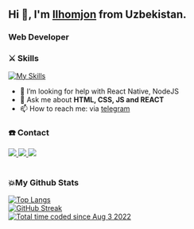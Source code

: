 ## Hi 👋, I'm <a href="https://ilhomjon.dev" target="_blank" rel="noreferrer noopener">Ilhomjon</a> from Uzbekistan.
### Web Developer

### ⚔️ Skills

[![My Skills](https://skills.thijs.gg/icons?i=html,css,scss,bootstrap,tailwindcss,styledcomponents,js,ts,react,redux,firebase,github&theme=dark)](https://skills.thijs.gg)
        

- 🤔 I’m looking for help with React Native, NodeJS 
- 💬 Ask me about **HTML, CSS, JS and REACT** 
- 📫 How to reach me: via [telegram](https://t.me/ilhomjondev) 
### :phone: Contact
 <div style:"display: "inline-block">
   <a href="https://www.linkedin.com/in/ilhomjon-isaqjonov/" target="_blank" rel="noreferrer noopener">
        <img src="https://img.shields.io/badge/-LinkedIn-%230077B5?style=for-the-badge&logo=linkedin&logoColor=white">
   </a> 
   <a href="https://instagram.com/ilhomjon.isaqjonov" target="_blank" rel="noreferrer noopener">
        <img src="https://img.shields.io/badge/-Instagram-%23E4405F?style=for-the-badge&logo=instagram&logoColor=white" target="_blank">
    </a>
    <a href="mailto: ilhomjonisoqjov2@gmail.com" target="_blank" rel="noreferrer noopener">
        <img src="https://img.shields.io/badge/-Gmail-%23333?style=for-the-badge&logo=gmail&logoColor=white" target="_blank"> 
    </a>
 <br/>
</div>
<br/>

### :boom:My Github Stats
[![Top Langs](https://github-readme-stats.vercel.app/api/top-langs/?username=IsaqjonovII&layout=compact&theme=vision-friendly-dark)](https://github.com/anuraghazra/github-readme-stats)
<br />
[![GitHub Streak](http://github-readme-streak-stats.herokuapp.com?user=IsaqjonovII&theme=dark)](https://git.io/streak-stats)
<br />
<a href="https://wakatime.com/@96c624d1-0b41-48bb-b954-a9efd41cfa9d"><img src="https://wakatime.com/badge/user/96c624d1-0b41-48bb-b954-a9efd41cfa9d.svg" alt="Total time coded since Aug 3 2022" /></a>
